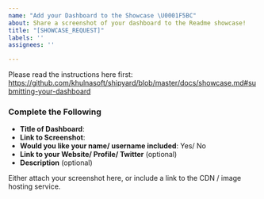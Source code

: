 ```yaml
---
name: "Add your Dashboard to the Showcase \U0001F5BC️"
about: Share a screenshot of your dashboard to the Readme showcase!
title: "[SHOWCASE_REQUEST]"
labels: ''
assignees: ''

---
```


Please read the instructions here first:
https://github.com/khulnasoft/shipyard/blob/master/docs/showcase.md#submitting-your-dashboard

### Complete the Following
- **Title of Dashboard**: 
- **Link to Screenshot**:
- **Would you like your name/ username included**: Yes/ No
- **Link to your Website/ Profile/ Twitter** (optional)
- **Description** (optional)

Either attach your screenshot here, or include a link to the CDN / image hosting service.
